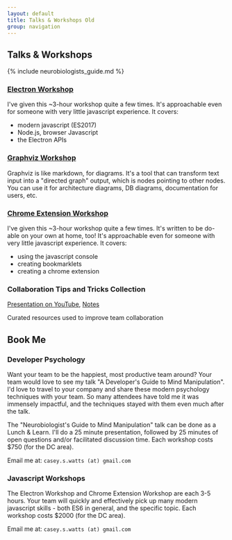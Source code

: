 ```yaml
---
layout: default
title: Talks & Workshops Old
group: navigation
---
```


## Talks & Workshops

{% include neurobiologists_guide.md %}

### [Electron Workshop](learnshinythings.com/electron)

I've given this ~3-hour workshop quite a few times. It's approachable even for someone with very little javascript experience. It covers:

- modern javascript (ES2017)
- Node.js, browser Javascript
- the Electron APIs

### [Graphviz Workshop](https://github.com/caseywatts/graphviz-tutorial)

Graphviz is like markdown, for diagrams. It's a tool that can transform text input into a "directed graph" output, which is nodes pointing to other nodes. You can use it for architecture diagrams, DB diagrams, documentation for users, etc.


### [Chrome Extension Workshop](http://caseywatts.com/chromeextensionworkshop)
I've given this ~3-hour workshop quite a few times. It's written to be do-able on your own at home, too! It's approachable even for someone with very little javascript experience. It covers:

- using the javascript console
- creating bookmarklets
- creating a chrome extension

### Collaboration Tips and Tricks Collection
[Presentation on YouTube](https://www.youtube.com/watch?v=JKZ_CHSO7rs), [Notes](http://tinyurl.com/caseycollaborationtools)

Curated resources used to improve team collaboration

## Book Me

### Developer Psychology
Want your team to be the happiest, most productive team around? Your team would love to see my talk "A Developer's Guide to Mind Manipulation". I'd love to travel to your company and share these modern psychology techniques with your team. So many attendees have told me it was immensely impactful, and the techniques stayed with them even much after the talk.

The "Neurobiologist's Guide to Mind Manipulation" talk can be done as a Lunch & Learn. I'll do a 25 minute presentation, followed by 25 minutes of open questions and/or facilitated discussion time. Each workshop costs $750 (for the DC area).

Email me at: `casey.s.watts (at) gmail.com`

### Javascript Workshops
The Electron Workshop and Chrome Extension Workshop are each 3-5 hours. Your team will quickly and effectively pick up many modern javascript skills - both ES6 in general, and the specific topic. Each workshop costs $2000 (for the DC area).

Email me at: `casey.s.watts (at) gmail.com`
